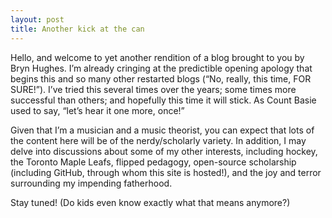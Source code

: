 ```yaml
---
layout: post
title: Another kick at the can
---
```


Hello, and welcome to yet another rendition of a blog brought to you by Bryn Hughes. I’m already cringing at the predictible opening apology that begins this and so many other restarted blogs (“No, really, this time, FOR SURE!”). I’ve tried this several times over the years; some times more successful than others; and hopefully this time it will stick. As Count Basie used to say, “let’s hear it one more, once!”

Given that I’m a musician and a music theorist, you can expect that lots of the content here will be of the nerdy/scholarly variety. In addition, I may delve into discussions about some of my other interests, including hockey, the Toronto Maple Leafs, flipped pedagogy, open-source scholarship (including GitHub, through whom this site is hosted!), and the joy and terror surrounding my impending fatherhood.

Stay tuned! (Do kids even know exactly what that means anymore?)